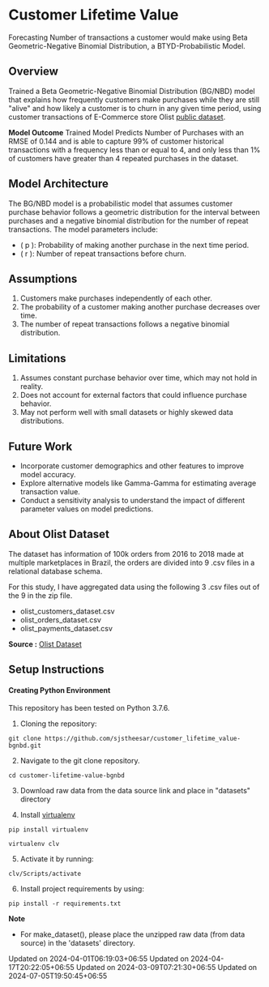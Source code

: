 # Customer Lifetime Value
Forecasting Number of transactions a customer would make using Beta Geometric-Negative Binomial Distribution, a BTYD-Probabilistic Model.

## Overview
Trained a Beta Geometric-Negative Binomial Distribution (BG/NBD) model that explains how frequently customers make purchases while they are still "alive" and how likely a customer is to churn in any given time period, using customer transactions of E-Commerce store Olist [public dataset](https://www.kaggle.com/olistbr/brazilian-ecommerce).

**Model Outcome**
Trained Model Predicts Number of Purchases with an RMSE of 0.144 and is able to capture 99% of customer historical transactions with a frequency less than or equal to 4, and only less than 1% of customers have greater than 4 repeated purchases in the dataset.

## Model Architecture
The BG/NBD model is a probabilistic model that assumes customer purchase behavior follows a geometric distribution for the interval between purchases and a negative binomial distribution for the number of repeat transactions. The model parameters include:
- \( p \): Probability of making another purchase in the next time period.
- \( r \): Number of repeat transactions before churn.

## Assumptions
1. Customers make purchases independently of each other.
2. The probability of a customer making another purchase decreases over time.
3. The number of repeat transactions follows a negative binomial distribution.

## Limitations
1. Assumes constant purchase behavior over time, which may not hold in reality.
2. Does not account for external factors that could influence purchase behavior.
3. May not perform well with small datasets or highly skewed data distributions.

## Future Work
- Incorporate customer demographics and other features to improve model accuracy.
- Explore alternative models like Gamma-Gamma for estimating average transaction value.
- Conduct a sensitivity analysis to understand the impact of different parameter values on model predictions.

## About Olist Dataset

The dataset has information of 100k orders from 2016 to 2018 made at multiple marketplaces in Brazil, the orders are divided into 9 .csv files in a relational database schema.

For this study, I have aggregated data using the following 3 .csv files out of the 9 in the zip file.
* olist_customers_dataset.csv
* olist_orders_dataset.csv
* olist_payments_dataset.csv

**Source :** [Olist Dataset](https://www.kaggle.com/olistbr/brazilian-ecommerce)


## Setup Instructions

#### Creating Python Environment

This repository has been tested on Python 3.7.6.

1. Cloning the repository:

`git clone https://github.com/sjstheesar/customer_lifetime_value-bgnbd.git`

2. Navigate to the git clone repository.

`cd customer-lifetime-value-bgnbd`

3. Download raw data from the data source link and place in "datasets" directory

4. Install [virtualenv](https://pypi.org/project/virtualenv/)

`pip install virtualenv`

`virtualenv clv`

5. Activate it by running:

`clv/Scripts/activate`

6. Install project requirements by using:

`pip install -r requirements.txt`

**Note**
* For make_dataset(), please place the unzipped raw data (from data source) in the 'datasets' directory.

Updated on 2024-04-01T06:19:03+06:55
Updated on 2024-04-17T20:22:05+06:55
Updated on 2024-03-09T07:21:30+06:55
Updated on 2024-07-05T19:50:45+06:55